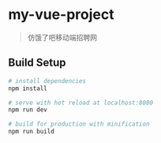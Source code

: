 # my-vue-project

> 仿饿了吧移动端招聘网

## Build Setup

``` bash
# install dependencies
npm install

# serve with hot reload at localhost:8080
npm run dev

# build for production with minification
npm run build